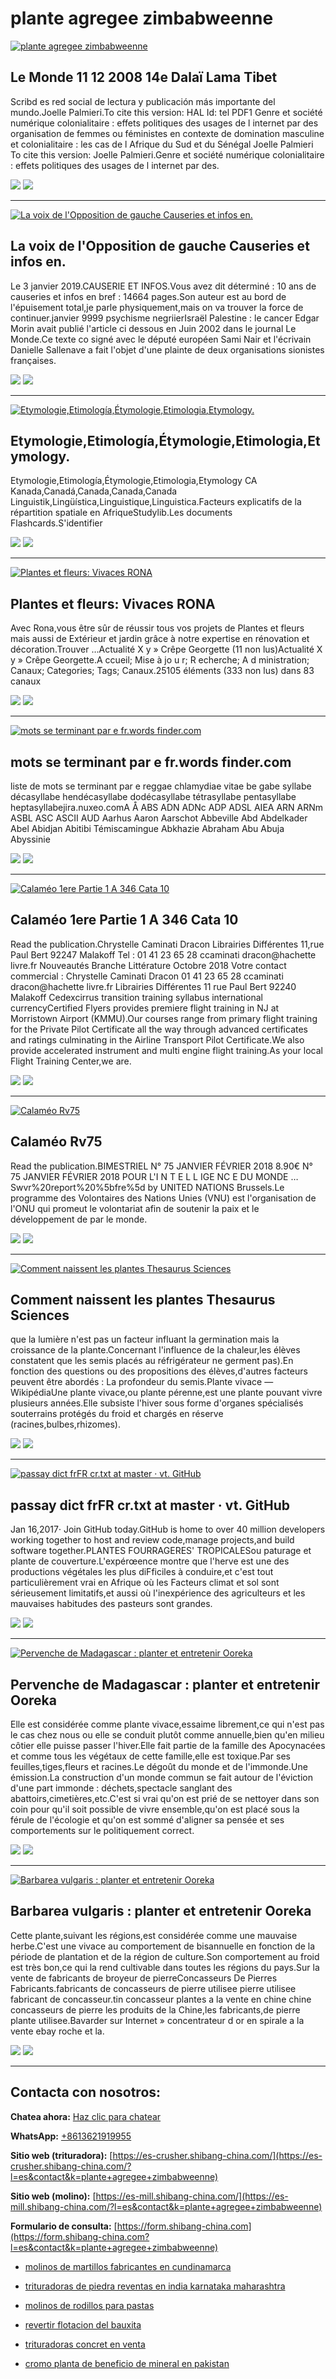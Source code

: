 # plante agregee zimbabweenne

<a href="https://swt.shibang-china.com/?l=es&img&k=plante+agregee+zimbabweenne" target="_blank">![plante agregee zimbabweenne](http://static.shibang-china.com/all-800x300/1389.jpg)</a>

## Le Monde 11 12 2008 14e Dalaï Lama Tibet
Scribd es red social de lectura y publicación más importante del mundo.Joelle Palmieri.To cite this version: HAL Id: tel PDF1 Genre et société numérique colonialitaire : effets politiques des usages de l internet par des organisation de femmes ou féministes en contexte de domination masculine et colonialitaire : les cas de l Afrique du Sud et du Sénégal Joelle Palmieri To cite this version: Joelle Palmieri.Genre et société numérique colonialitaire : effets politiques des usages de l internet par des.


<a href="https://whatsapp.shibangsoft.com/WhatsApp.php" target="_blank" title="WhatsApp">![](http://static.shibang-china.com/icon/whatsapp.png)</a> <a href="https://swt.shibang-china.com/?l=es&icon&k=plante+agregee+zimbabweenne" target="_blank">![](http://static.shibang-china.com/icon/chat-es.png)</a>

---

<a href="https://swt.shibang-china.com/?l=es&img&k=plante+agregee+zimbabweenne" target="_blank">![La voix de l'Opposition de gauche Causeries et infos en.](http://static.shibang-china.com/all-800x300/1238.jpg)</a>

## La voix de l'Opposition de gauche Causeries et infos en.
Le 3 janvier 2019.CAUSERIE ET INFOS.Vous avez dit déterminé : 10 ans de causeries et infos en bref : 14664 pages.Son auteur est au bord de l'épuisement total,je parle physiquement,mais on va trouver la force de continuer.janvier 9999 psychisme negriierIsraël Palestine : le cancer Edgar Morin avait publié l'article ci dessous en Juin 2002 dans le journal Le Monde.Ce texte co signé avec le député européen Sami Nair et l'écrivain Danielle Sallenave a fait l'objet d'une plainte de deux organisations sionistes françaises.


<a href="https://whatsapp.shibangsoft.com/WhatsApp.php" target="_blank" title="WhatsApp">![](http://static.shibang-china.com/icon/whatsapp.png)</a> <a href="https://swt.shibang-china.com/?l=es&icon&k=plante+agregee+zimbabweenne" target="_blank">![](http://static.shibang-china.com/icon/chat-es.png)</a>

---

<a href="https://swt.shibang-china.com/?l=es&img&k=plante+agregee+zimbabweenne" target="_blank">![Etymologie,Etimología,Étymologie,Etimologia,Etymology.](http://static.shibang-china.com/all-800x300/1029.jpg)</a>

## Etymologie,Etimología,Étymologie,Etimologia,Etymology.
Etymologie,Etimología,Étymologie,Etimologia,Etymology CA Kanada,Canadá,Canada,Canada,Canada Linguistik,Lingüística,Linguistique,Linguistica.Facteurs explicatifs de la répartition spatiale en AfriqueStudylib.Les documents Flashcards.S'identifier


<a href="https://whatsapp.shibangsoft.com/WhatsApp.php" target="_blank" title="WhatsApp">![](http://static.shibang-china.com/icon/whatsapp.png)</a> <a href="https://swt.shibang-china.com/?l=es&icon&k=plante+agregee+zimbabweenne" target="_blank">![](http://static.shibang-china.com/icon/chat-es.png)</a>

---

<a href="https://swt.shibang-china.com/?l=es&img&k=plante+agregee+zimbabweenne" target="_blank">![Plantes et fleurs: Vivaces RONA](http://static.shibang-china.com/all-800x300/1145.jpg)</a>

## Plantes et fleurs: Vivaces RONA
Avec Rona,vous être sûr de réussir tous vos projets de Plantes et fleurs mais aussi de Extérieur et jardin grâce à notre expertise en rénovation et décoration.Trouver …Actualité X y » Crêpe Georgette (11 non lus)Actualité X y » Crêpe Georgette.A ccueil; Mise à jo u r; R echerche; A d ministration; Canaux; Categories; Tags; Canaux.25105 éléments (333 non lus) dans 83 canaux


<a href="https://whatsapp.shibangsoft.com/WhatsApp.php" target="_blank" title="WhatsApp">![](http://static.shibang-china.com/icon/whatsapp.png)</a> <a href="https://swt.shibang-china.com/?l=es&icon&k=plante+agregee+zimbabweenne" target="_blank">![](http://static.shibang-china.com/icon/chat-es.png)</a>

---

<a href="https://swt.shibang-china.com/?l=es&img&k=plante+agregee+zimbabweenne" target="_blank">![mots se terminant par e fr.words finder.com](http://static.shibang-china.com/all-800x300/868.jpg)</a>

## mots se terminant par e fr.words finder.com
liste de mots se terminant par e reggae chlamydiae vitae be gabe syllabe décasyllabe hendécasyllabe dodécasyllabe tétrasyllabe pentasyllabe heptasyllabejira.nuxeo.comA Å ABS ADN ADNc ADP ADSL AIEA ARN ARNm ASBL ASC ASCII AUD Aarhus Aaron Aarschot Abbeville Abd Abdelkader Abel Abidjan Abitibi Témiscamingue Abkhazie Abraham Abu Abuja Abyssinie


<a href="https://whatsapp.shibangsoft.com/WhatsApp.php" target="_blank" title="WhatsApp">![](http://static.shibang-china.com/icon/whatsapp.png)</a> <a href="https://swt.shibang-china.com/?l=es&icon&k=plante+agregee+zimbabweenne" target="_blank">![](http://static.shibang-china.com/icon/chat-es.png)</a>

---

<a href="https://swt.shibang-china.com/?l=es&img&k=plante+agregee+zimbabweenne" target="_blank">![Calaméo 1ere Partie 1 A 346 Cata 10](http://static.shibang-china.com/all-800x300/228.jpg)</a>

## Calaméo 1ere Partie 1 A 346 Cata 10
Read the publication.Chrystelle Caminati Dracon Librairies Différentes 11,rue Paul Bert 92247 Malakoff Tel : 01 41 23 65 28 ccaminati dracon@hachette livre.fr Nouveautés Branche Littérature Octobre 2018 Votre contact commercial : Chrystelle Caminati Dracon 01 41 23 65 28 ccaminati dracon@hachette livre.fr Librairies Différentes 11 rue Paul Bert 92240 Malakoff Cedexcirrus transition training syllabus international currencyCertified Flyers provides premiere flight training in NJ at Morristown Airport (KMMU).Our courses range from primary flight training for the Private Pilot Certificate all the way through advanced certificates and ratings culminating in the Airline Transport Pilot Certificate.We also provide accelerated instrument and multi engine flight training.As your local Flight Training Center,we are.


<a href="https://whatsapp.shibangsoft.com/WhatsApp.php" target="_blank" title="WhatsApp">![](http://static.shibang-china.com/icon/whatsapp.png)</a> <a href="https://swt.shibang-china.com/?l=es&icon&k=plante+agregee+zimbabweenne" target="_blank">![](http://static.shibang-china.com/icon/chat-es.png)</a>

---

<a href="https://swt.shibang-china.com/?l=es&img&k=plante+agregee+zimbabweenne" target="_blank">![Calaméo Rv75](http://static.shibang-china.com/all-800x300/594.jpg)</a>

## Calaméo Rv75
Read the publication.BIMESTRIEL N° 75 JANVIER FÉVRIER 2018 8.90€ N° 75 JANVIER FÉVRIER 2018 POUR L'I N T E L L IGE NC E DU MONDE …Swvr%20report%20%5bfre%5d by UNITED NATIONS Brussels.Le programme des Volontaires des Nations Unies (VNU) est l'organisation de l'ONU qui promeut le volontariat afin de soutenir la paix et le développement de par le monde.


<a href="https://whatsapp.shibangsoft.com/WhatsApp.php" target="_blank" title="WhatsApp">![](http://static.shibang-china.com/icon/whatsapp.png)</a> <a href="https://swt.shibang-china.com/?l=es&icon&k=plante+agregee+zimbabweenne" target="_blank">![](http://static.shibang-china.com/icon/chat-es.png)</a>

---

<a href="https://swt.shibang-china.com/?l=es&img&k=plante+agregee+zimbabweenne" target="_blank">![Comment naissent les plantes Thesaurus Sciences](http://static.shibang-china.com/all-800x300/883.jpg)</a>

## Comment naissent les plantes Thesaurus Sciences
que la lumière n'est pas un facteur influant la germination mais la croissance de la plante.Concernant l'influence de la chaleur,les élèves constatent que les semis placés au réfrigérateur ne germent pas).En fonction des questions ou des propositions des élèves,d'autres facteurs peuvent être abordés : La profondeur du semis.Plante vivace — WikipédiaUne plante vivace,ou plante pérenne,est une plante pouvant vivre plusieurs années.Elle subsiste l'hiver sous forme d'organes spécialisés souterrains protégés du froid et chargés en réserve (racines,bulbes,rhizomes).


<a href="https://whatsapp.shibangsoft.com/WhatsApp.php" target="_blank" title="WhatsApp">![](http://static.shibang-china.com/icon/whatsapp.png)</a> <a href="https://swt.shibang-china.com/?l=es&icon&k=plante+agregee+zimbabweenne" target="_blank">![](http://static.shibang-china.com/icon/chat-es.png)</a>

---

<a href="https://swt.shibang-china.com/?l=es&img&k=plante+agregee+zimbabweenne" target="_blank">![passay dict frFR cr.txt at master · vt. GitHub](http://static.shibang-china.com/all-800x300/977.jpg)</a>

## passay dict frFR cr.txt at master · vt. GitHub
Jan 16,2017· Join GitHub today.GitHub is home to over 40 million developers working together to host and review code,manage projects,and build software together.PLANTES FOURRAGERES' TROPICALESou paturage et plante de couverture.L'expérœence montre que l'herve est une des productions végétales les plus diFficiles à conduire,et c'est tout particulièrement vrai en Afrique où les Facteurs climat et sol sont sérieusement limitatifs,et aussi où l'inexpérience des agriculteurs et les mauvaises habitudes des pasteurs sont grandes.


<a href="https://whatsapp.shibangsoft.com/WhatsApp.php" target="_blank" title="WhatsApp">![](http://static.shibang-china.com/icon/whatsapp.png)</a> <a href="https://swt.shibang-china.com/?l=es&icon&k=plante+agregee+zimbabweenne" target="_blank">![](http://static.shibang-china.com/icon/chat-es.png)</a>

---

<a href="https://swt.shibang-china.com/?l=es&img&k=plante+agregee+zimbabweenne" target="_blank">![Pervenche de Madagascar : planter et entretenir Ooreka](http://static.shibang-china.com/all-800x300/916.jpg)</a>

## Pervenche de Madagascar : planter et entretenir Ooreka
Elle est considérée comme plante vivace,essaime librement,ce qui n'est pas le cas chez nous ou elle se conduit plutôt comme annuelle,bien qu'en milieu côtier elle puisse passer l'hiver.Elle fait partie de la famille des Apocynacées et comme tous les végétaux de cette famille,elle est toxique.Par ses feuilles,tiges,fleurs et racines.Le dégoût du monde et de l'immonde.Une émission.La construction d'un monde commun se fait autour de l'éviction d'une part immonde : déchets,spectacle sanglant des abattoirs,cimetières,etc.C'est si vrai qu'on est prié de se nettoyer dans son coin pour qu'il soit possible de vivre ensemble,qu'on est placé sous la férule de l'écologie et qu'on est sommé d'aligner sa pensée et ses comportements sur le politiquement correct.


<a href="https://whatsapp.shibangsoft.com/WhatsApp.php" target="_blank" title="WhatsApp">![](http://static.shibang-china.com/icon/whatsapp.png)</a> <a href="https://swt.shibang-china.com/?l=es&icon&k=plante+agregee+zimbabweenne" target="_blank">![](http://static.shibang-china.com/icon/chat-es.png)</a>

---

<a href="https://swt.shibang-china.com/?l=es&img&k=plante+agregee+zimbabweenne" target="_blank">![Barbarea vulgaris : planter et entretenir Ooreka](http://static.shibang-china.com/all-800x300/64.jpg)</a>

## Barbarea vulgaris : planter et entretenir Ooreka
Cette plante,suivant les régions,est considérée comme une mauvaise herbe.C'est une vivace au comportement de bisannuelle en fonction de la période de plantation et de la région de culture.Son comportement au froid est très bon,ce qui la rend cultivable dans toutes les régions du pays.Sur la vente de fabricants de broyeur de pierreConcasseurs De Pierres Fabricants.fabricants de concasseurs de pierre utilisee pierre utilisee fabricant de concasseur.tin concasseur plantes a la vente en chine chine concasseurs de pierre les produits de la Chine,les fabricants,de pierre plante utilisee.Bavarder sur Internet » concentrateur d or en spirale a la vente ebay roche et la.


<a href="https://whatsapp.shibangsoft.com/WhatsApp.php" target="_blank" title="WhatsApp">![](http://static.shibang-china.com/icon/whatsapp.png)</a> <a href="https://swt.shibang-china.com/?l=es&icon&k=plante+agregee+zimbabweenne" target="_blank">![](http://static.shibang-china.com/icon/chat-es.png)</a>

---
## Contacta con nosotros:

**Chatea ahora:** [Haz clic para chatear](https://swt.shibang-china.com?l=es&contact&k=plante+agregee+zimbabweenne)

**WhatsApp:**  [+8613621919955](https://whatsapp.shibangsoft.com/WhatsApp.php)

**Sitio web (trituradora):** [https://es-crusher.shibang-china.com/](https://es-crusher.shibang-china.com/?l=es&contact&k=plante+agregee+zimbabweenne)

**Sitio web (molino):** [https://es-mill.shibang-china.com/](https://es-mill.shibang-china.com/?l=es&contact&k=plante+agregee+zimbabweenne)

**Formulario de consulta:** [https://form.shibang-china.com](https://form.shibang-china.com?l=es&contact&k=plante+agregee+zimbabweenne)

* [molinos de martillos fabricantes en cundinamarca](../17/molinos%20de%20martillos%20fabricantes%20en%20cundinamarca.md)

* [trituradoras de piedra reventas en india karnataka maharashtra](../20/trituradoras%20de%20piedra%20reventas%20en%20india%20karnataka%20maharashtra.md)

* [molinos de rodillos para pastas](../18/molinos%20de%20rodillos%20para%20pastas.md)

* [revertir flotacion del bauxita](../16/revertir%20flotacion%20del%20bauxita.md)

* [trituradoras concret en venta](../20/trituradoras%20concret%20en%20venta.md)

* [cromo planta de beneficio de mineral en pakistan](../16/cromo%20planta%20de%20beneficio%20de%20mineral%20en%20pakistan.md)